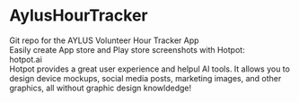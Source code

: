 # AylusHourTracker
Git repo for the AYLUS Volunteer Hour Tracker App  
Easily create App store and Play store screenshots with Hotpot:  
hotpot.ai  
Hotpot provides a great user experience and helpul AI tools. It allows you to design device mockups, social media posts, marketing images, and other graphics, all without graphic design knowldedge!
